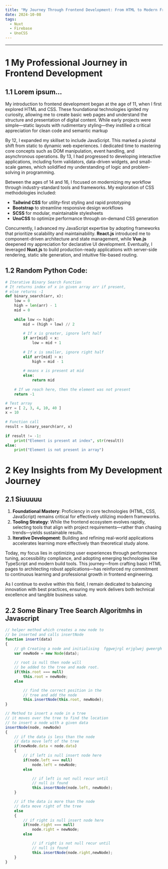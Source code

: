 ```yaml
---
title: "My Journey Through Frontend Development: From HTML to Modern Frameworks"
date: 2024-10-08
tags:
  - Nuxt
  - Firebase
  - UnoCSS
---
```


---

# 1 My Professional Journey in Frontend Development

## 1.1 Lorem ipsum...

My introduction to frontend development began at the age of 11, when I first explored HTML and CSS. These foundational technologies ignited my curiosity, allowing me to create basic web pages and understand the structure and presentation of digital content. While early projects were simple—static layouts with rudimentary styling—they instilled a critical appreciation for clean code and semantic markup

By 12, I expanded my skillset to include JavaScript. This marked a pivotal shift from static to dynamic web experiences. I dedicated time to mastering core concepts such as DOM manipulation, event handling, and asynchronous operations. By 13, I had progressed to developing interactive applications, including form validators, data-driven widgets, and small-scale games, which solidified my understanding of logic and problem-solving in programming.

Between the ages of 14 and 16, I focused on modernizing my workflow through industry-standard tools and frameworks. My exploration of CSS methodologies included:

- **Tailwind CSS** for utility-first styling and rapid prototyping
- **Bootstrap** to streamline responsive design workflows
- **SCSS** for modular, maintainable stylesheets
- **UnoCSS** to optimize performance through on-demand CSS generation

Concurrently, I advanced my JavaScript expertise by adopting frameworks that prioritize scalability and maintainability. **React.js** introduced me to component-driven architecture and state management, while **Vue.js** deepened my appreciation for declarative UI development. Eventually, I leveraged **Nuxt.js** to build production-ready applications with server-side rendering, static site generation, and intuitive file-based routing.

## 1.2 Random Python Code:

```python
# Iterative Binary Search Function
# It returns index of x in given array arr if present,
# else returns -1
def binary_search(arr, x):
    low = 0
    high = len(arr) - 1
    mid = 0
 
    while low <= high:
        mid = (high + low) // 2
 
        # If x is greater, ignore left half
        if arr[mid] < x:
            low = mid + 1
 
        # If x is smaller, ignore right half
        elif arr[mid] > x:
            high = mid - 1
 
        # means x is present at mid
        else:
            return mid
 
    # If we reach here, then the element was not present
    return -1

# Test array
arr = [ 2, 3, 4, 10, 40 ]
x = 10
 
# Function call
result = binary_search(arr, x)
 
if result != -1:
    print("Element is present at index", str(result))
else:
    print("Element is not present in array")
```

# 2 Key Insights from My Development Journey

## 2.1 Siuuuuu

1. **Foundational Mastery**: Proficiency in core technologies (HTML, CSS, JavaScript) remains critical for effectively utilizing modern frameworks.
2. **Tooling Strategy**: While the frontend ecosystem evolves rapidly, selecting tools that align with project requirements—rather than chasing trends—yields sustainable results.
3. **Iterative Development**: Building and refining real-world applications accelerates learning more effectively than theoretical study alone.

Today, my focus lies in optimizing user experiences through performance tuning, accessibility compliance, and adopting emerging technologies like TypeScript and modern build tools. This journey—from crafting basic HTML pages to architecting robust applications—has reinforced my commitment to continuous learning and professional growth in frontend engineering.

As I continue to evolve within this field, I remain dedicated to balancing innovation with best practices, ensuring my work delivers both technical excellence and tangible business value.

## 2.2 Some Binary Tree Search Algoritmhs in Javascript

```js
// helper method which creates a new node to 
// be inserted and calls insertNode
function insert(data)
{
    // gh Creating a node and initialising  fggwejrgl erjglwej gweergh wergh jweghwerhghwe rhh with data fwefwefqwe fwef qwf wg we
    var newNode = new Node(data);
                    
    // root is null then node will
    // be added to the tree and made root.
    if(this.root === null)
        this.root = newNode;
    else

        // find the correct position in the 
        // tree and add the node
        this.insertNode(this.root, newNode);
}

// Method to insert a node in a tree
// it moves over the tree to find the location
// to insert a node with a given data 
insertNode(node, newNode)
{
    // if the data is less than the node
    // data move left of the tree 
    if(newNode.data < node.data)
    {
        // if left is null insert node here
        if(node.left === null)
            node.left = newNode;
        else

            // if left is not null recur until 
            // null is found
            this.insertNode(node.left, newNode); 
    }

    // if the data is more than the node
    // data move right of the tree 
    else
    {
        // if right is null insert node here
        if(node.right === null)
            node.right = newNode;
        else

            // if right is not null recur until 
            // null is found
            this.insertNode(node.right,newNode);
    }
}
```
